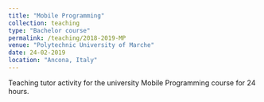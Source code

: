 ```yaml
---
title: "Mobile Programming"
collection: teaching
type: "Bachelor course"
permalink: /teaching/2018-2019-MP
venue: "Polytechnic University of Marche"
date: 24-02-2019
location: "Ancona, Italy"
---
```

Teaching tutor activity for the university Mobile Programming course for 24 hours.
